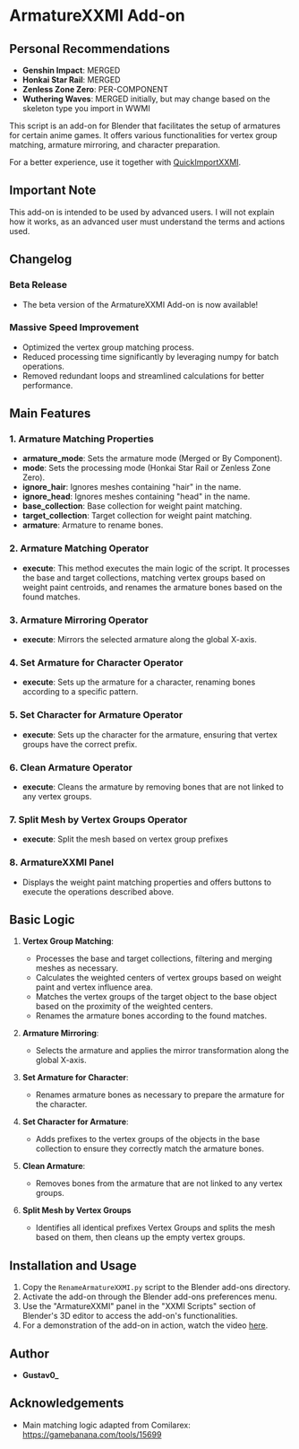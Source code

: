 # ArmatureXXMI Add-on

## Personal Recommendations

- **Genshin Impact**: MERGED
- **Honkai Star Rail**: MERGED
- **Zenless Zone Zero**: PER-COMPONENT
- **Wuthering Waves**: MERGED initially, but may change based on the skeleton type you import in WWMI

This script is an add-on for Blender that facilitates the setup of armatures for certain anime games. It offers various functionalities for vertex group matching, armature mirroring, and character preparation.

For a better experience, use it together with [QuickImportXXMI]([https://github.com/Seris0/Gustav0/blob/main/Addons/XXMI_Tool_QuickImport_42.py](https://github.com/Seris0/QuickImportXXMI)).

## Important Note

This add-on is intended to be used by advanced users. I will not explain how it works, as an advanced user must understand the terms and actions used.

## Changelog

### Beta Release
- The beta version of the ArmatureXXMI Add-on is now available!

### Massive Speed Improvement
- Optimized the vertex group matching process.
- Reduced processing time significantly by leveraging numpy for batch operations.
- Removed redundant loops and streamlined calculations for better performance.

## Main Features

### 1. Armature Matching Properties
- **armature_mode**: Sets the armature mode (Merged or By Component).
- **mode**: Sets the processing mode (Honkai Star Rail or Zenless Zone Zero).
- **ignore_hair**: Ignores meshes containing "hair" in the name.
- **ignore_head**: Ignores meshes containing "head" in the name.
- **base_collection**: Base collection for weight paint matching.
- **target_collection**: Target collection for weight paint matching.
- **armature**: Armature to rename bones.

### 2. Armature Matching Operator
- **execute**: This method executes the main logic of the script. It processes the base and target collections, matching vertex groups based on weight paint centroids, and renames the armature bones based on the found matches.

### 3. Armature Mirroring Operator
- **execute**: Mirrors the selected armature along the global X-axis.

### 4. Set Armature for Character Operator
- **execute**: Sets up the armature for a character, renaming bones according to a specific pattern.

### 5. Set Character for Armature Operator
- **execute**: Sets up the character for the armature, ensuring that vertex groups have the correct prefix.

### 6. Clean Armature Operator
- **execute**: Cleans the armature by removing bones that are not linked to any vertex groups.

### 7. Split Mesh by Vertex Groups Operator
- **execute**: Split the mesh based on vertex group prefixes

### 8. ArmatureXXMI Panel
- Displays the weight paint matching properties and offers buttons to execute the operations described above.

## Basic Logic

1. **Vertex Group Matching**:
   - Processes the base and target collections, filtering and merging meshes as necessary.
   - Calculates the weighted centers of vertex groups based on weight paint and vertex influence area.
   - Matches the vertex groups of the target object to the base object based on the proximity of the weighted centers.
   - Renames the armature bones according to the found matches.

2. **Armature Mirroring**:
   - Selects the armature and applies the mirror transformation along the global X-axis.

3. **Set Armature for Character**:
   - Renames armature bones as necessary to prepare the armature for the character.

4. **Set Character for Armature**:
   - Adds prefixes to the vertex groups of the objects in the base collection to ensure they correctly match the armature bones.

5. **Clean Armature**:
   - Removes bones from the armature that are not linked to any vertex groups.

6. **Split Mesh by Vertex Groups**
   - Identifies all identical prefixes Vertex Groups and splits the mesh based on them, then cleans up the empty vertex groups.

## Installation and Usage

1. Copy the `RenameArmatureXXMI.py` script to the Blender add-ons directory.
2. Activate the add-on through the Blender add-ons preferences menu.
3. Use the "ArmatureXXMI" panel in the "XXMI Scripts" section of Blender's 3D editor to access the add-on's functionalities.
4. For a demonstration of the add-on in action, watch the video [here](https://streamable.com/7lf7yw).

## Author

- **Gustav0_**

## Acknowledgements

- Main matching logic adapted from Comilarex: https://gamebanana.com/tools/15699
